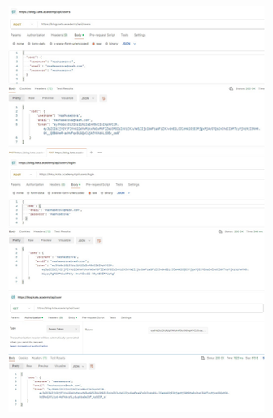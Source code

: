 ![1. User registration POST](https://github.com/mashaserova/postman/blob/main/screenshots/postman1.jpg)
![2. User authentification POST](https://github.com/mashaserova/postman/blob/main/screenshots/postman2.jpg)
![3. User data GET](https://github.com/mashaserova/postman/blob/main/screenshots/postman3.jpg)
